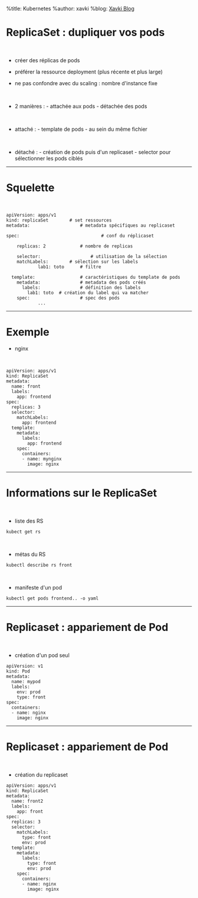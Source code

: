 %title: Kubernetes 
%author: xavki
%blog: [Xavki Blog](https://xavki.blog)

# ReplicaSet : dupliquer vos pods


<br>

* créer des réplicas de pods

* préférer la ressource deployment (plus récente et plus large)

* ne pas confondre avec du scaling : nombre d'instance fixe

<br>

* 2 manières :
		- attachée aux pods
		- détachée des pods

<br>

* attaché :
		- template de pods
		- au sein du même fichier

<br>

* détaché :
		- création de pods puis d'un replicaset
		- selector pour sélectionner les pods ciblés


------------------------------------------------------------------------


# Squelette


<br>

```
apiVersion: apps/v1
kind: replicaSet		# set ressources
metadata: 					# metadata spécifiques au replicaset

spec:								# conf du réplicaset

	replicas: 2				# nombre de replicas

	selector:					# utilisation de la sélection
    matchLabels:		# sélection sur les labels
			lab1: toto		# filtre

  template:					# caractéristiques du template de pods
    metadata:				# metadata des pods créés
      labels:				# définition des labels
        lab1: toto  # création du label qui va matcher
    spec: 					# spec des pods
			...
```


------------------------------------------------------------------------

# Exemple


* nginx

<br>

```
apiVersion: apps/v1
kind: ReplicaSet
metadata:
  name: front
  labels:
    app: frontend
spec:
  replicas: 3
  selector:
    matchLabels:
      app: frontend
  template:
    metadata:
      labels:
        app: frontend
    spec:
      containers:
      - name: mynginx
        image: nginx
```

------------------------------------------------------------------------


# Informations sur le ReplicaSet


<br>

* liste des RS

```
kubect get rs
```

<br>

* métas du RS

```
kubectl describe rs front
```

<br>

* manifeste d'un pod

```
kubectl get pods frontend.. -o yaml
```

------------------------------------------------------------------------


# Replicaset : appariement de Pod


<br>

* création d'un pod seul

```
apiVersion: v1
kind: Pod
metadata:
  name: mypod
  labels:
    env: prod
    type: front
spec:
  containers:
  - name: nginx
    image: nginx
```

-------------------------------------------------------------------------


# Replicaset : appariement de Pod


<br>

* création du replicaset

```
apiVersion: apps/v1
kind: ReplicaSet
metadata:
  name: front2
  labels:
    app: front
spec:
  replicas: 3
  selector:
    matchLabels:
      type: front
      env: prod
  template:
    metadata:
      labels:
        type: front
        env: prod
    spec:
      containers:
      - name: nginx
        image: nginx
```

